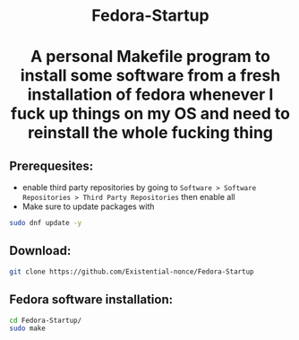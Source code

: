 <h1 align="center">Fedora-Startup<h1>
<p align="center">A personal Makefile program to install some software from a fresh installation of fedora whenever I fuck up things on my OS and need to reinstall the whole fucking thing<p>

## Prerequesites:
- enable third party repositories by going to `Software > Software Repositories > Third Party Repositories` then enable all
- Make sure to update packages with 
```bash
sudo dnf update -y
```

## Download:
```bash
git clone https://github.com/Existential-nonce/Fedora-Startup
```

## Fedora software installation:
```bash 
cd Fedora-Startup/
sudo make
```